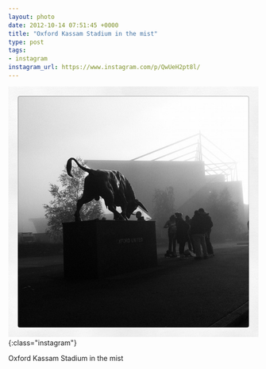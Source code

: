 ```yaml
---
layout: photo
date: 2012-10-14 07:51:45 +0000
title: "Oxford Kassam Stadium in the mist"
type: post
tags:
- instagram
instagram_url: https://www.instagram.com/p/QwUeH2pt8l/
---
```


![Instagram - QwUeH2pt8l](/img/QwUeH2pt8l.jpg){:class="instagram"}

Oxford Kassam Stadium in the mist
